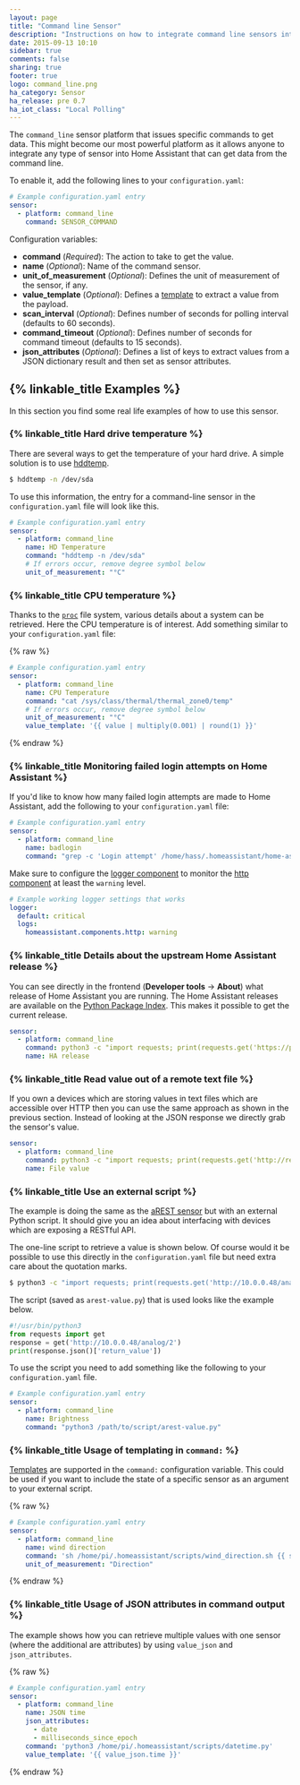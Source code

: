 ```yaml
---
layout: page
title: "Command line Sensor"
description: "Instructions on how to integrate command line sensors into Home Assistant."
date: 2015-09-13 10:10
sidebar: true
comments: false
sharing: true
footer: true
logo: command_line.png
ha_category: Sensor
ha_release: pre 0.7
ha_iot_class: "Local Polling"
---
```



The `command_line` sensor platform that issues specific commands to get data. This might become our most powerful platform as it allows anyone to integrate any type of sensor into Home Assistant that can get data from the command line.

To enable it, add the following lines to your `configuration.yaml`:

```yaml
# Example configuration.yaml entry
sensor:
  - platform: command_line
    command: SENSOR_COMMAND
```

Configuration variables:

- **command** (*Required*): The action to take to get the value.
- **name** (*Optional*): Name of the command sensor.
- **unit_of_measurement** (*Optional*): Defines the unit of measurement of the sensor, if any.
- **value_template** (*Optional*): Defines a [template](/docs/configuration/templating/#processing-incoming-data) to extract a value from the payload.
- **scan_interval** (*Optional*): Defines number of seconds for polling interval (defaults to 60 seconds).
- **command_timeout** (*Optional*): Defines number of seconds for command timeout (defaults to 15 seconds).
- **json_attributes** (*Optional*): Defines a list of keys to extract values from a JSON dictionary result and then set as sensor attributes.

## {% linkable_title Examples %}

In this section you find some real life examples of how to use this sensor.

### {% linkable_title Hard drive temperature %}

There are several ways to get the temperature of your hard drive. A simple solution is to use [hddtemp](https://savannah.nongnu.org/projects/hddtemp/).

```bash
$ hddtemp -n /dev/sda
```

To use this information, the entry for a command-line sensor in the `configuration.yaml` file will look like this.

```yaml
# Example configuration.yaml entry
sensor:
  - platform: command_line
    name: HD Temperature
    command: "hddtemp -n /dev/sda"
    # If errors occur, remove degree symbol below
    unit_of_measurement: "°C"
```

### {% linkable_title CPU temperature %}

Thanks to the [`proc`](https://en.wikipedia.org/wiki/Procfs) file system, various details about a system can be retrieved. Here the CPU temperature is of interest. Add something similar to your `configuration.yaml` file:

{% raw %}
```yaml
# Example configuration.yaml entry
sensor:
  - platform: command_line
    name: CPU Temperature
    command: "cat /sys/class/thermal/thermal_zone0/temp"
    # If errors occur, remove degree symbol below
    unit_of_measurement: "°C"
    value_template: '{{ value | multiply(0.001) | round(1) }}'
```
{% endraw %}

### {% linkable_title Monitoring failed login attempts on Home Assistant %}

If you'd like to know how many failed login attempts are made to Home Assistant, add the following to your `configuration.yaml` file:

```yaml
# Example configuration.yaml entry
sensor:
  - platform: command_line
    name: badlogin
    command: "grep -c 'Login attempt' /home/hass/.homeassistant/home-assistant.log"
```

Make sure to configure the [logger component](/components/logger) to monitor the [http component](/components/http/) at least the `warning` level.

```yaml
# Example working logger settings that works
logger:
  default: critical
  logs:
    homeassistant.components.http: warning
```

### {% linkable_title Details about the upstream Home Assistant release %}

You can see directly in the frontend (**Developer tools** -> **About**) what release of Home Assistant you are running. The Home Assistant releases are available on the [Python Package Index](https://pypi.python.org/pypi). This makes it possible to get the current release.

```yaml
sensor:
  - platform: command_line
    command: python3 -c "import requests; print(requests.get('https://pypi.python.org/pypi/homeassistant/json').json()['info']['version'])"
    name: HA release
```

### {% linkable_title Read value out of a remote text file %}

If you own a devices which are storing values in text files which are accessible over HTTP then you can use the same approach as shown in the previous section. Instead of looking at the JSON response we directly grab the sensor's value.

```yaml
sensor:
  - platform: command_line
    command: python3 -c "import requests; print(requests.get('http://remote-host/sensor_data.txt').text)"
    name: File value
```

### {% linkable_title Use an external script %}

The example is doing the same as the [aREST sensor](/components/sensor.arest/) but with an external Python script. It should give you an idea about interfacing with devices which are exposing a RESTful API.

The one-line script to retrieve a value is shown below. Of course would it be possible to use this directly in the `configuration.yaml` file but need extra care about the quotation marks.

```bash
$ python3 -c "import requests; print(requests.get('http://10.0.0.48/analog/2').json()['return_value'])"
```

The script (saved as `arest-value.py`) that is used looks like the example below.

```python
#!/usr/bin/python3
from requests import get
response = get('http://10.0.0.48/analog/2')
print(response.json()['return_value'])
```

To use the script you need to add something like the following to your `configuration.yaml` file.

```yaml
# Example configuration.yaml entry
sensor:
  - platform: command_line
    name: Brightness
    command: "python3 /path/to/script/arest-value.py"
```

### {% linkable_title Usage of templating in `command:` %}

[Templates](/docs/configuration/templating/) are supported in the `command:` configuration variable. This could be used if you want to include the state of a specific sensor as an argument to your external script.

{% raw %}
```yaml
# Example configuration.yaml entry
sensor:
  - platform: command_line
    name: wind direction
    command: 'sh /home/pi/.homeassistant/scripts/wind_direction.sh {{ states.sensor.wind_direction.state }}'
    unit_of_measurement: "Direction"
```
{% endraw %}


### {% linkable_title Usage of JSON attributes in command output %}

The example shows how you can retrieve multiple values with one sensor (where the additional are attributes) by using `value_json` and `json_attributes`.

{% raw %}
```yaml
# Example configuration.yaml entry
sensor:
  - platform: command_line
    name: JSON time
    json_attributes:
      - date
      - milliseconds_since_epoch
    command: 'python3 /home/pi/.homeassistant/scripts/datetime.py'
    value_template: '{{ value_json.time }}'
```
{% endraw %}
